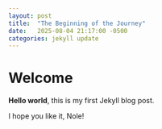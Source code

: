 ```yaml
---
layout: post
title:  "The Beginning of the Journey"
date:   2025-08-04 21:17:00 -0500
categories: jekyll update
---
```

# Welcome

**Hello world**, this is my first Jekyll blog post.

I hope you like it, Nole!
